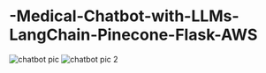 # -Medical-Chatbot-with-LLMs-LangChain-Pinecone-Flask-AWS
![chatbot pic](https://github.com/user-attachments/assets/55ee6a41-9d97-4f41-9439-cdd3717ffbfb)
![chatbot pic 2](https://github.com/user-attachments/assets/67b0db60-5e49-40a0-9b76-49abb30e330c)

